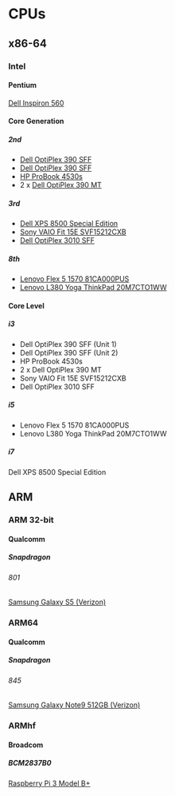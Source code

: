 # CPUs

## x86-64

### Intel

#### Pentium

[Dell Inspiron 560](https://github.com/jdrch/Hardware/blob/master/Dell%20Inspiron%20560.md#cpu)

#### Core Generation

##### 2nd 

* [Dell OptiPlex 390 SFF](https://github.com/jdrch/Hardware/blob/master/Dell%20OptiPlex%20390-1%20SFF.md#cpu)
* [Dell OptiPlex 390 SFF](https://github.com/jdrch/Hardware/blob/master/Dell%20OptiPlex%20390%20SFF.md#cpu)
* [HP ProBook 4530s](https://github.com/jdrch/Hardware/blob/master/HP%20ProBook%204530s.md#cpu)
* 2 x [Dell OptiPlex 390 MT](https://github.com/jdrch/Hardware/blob/master/Unused.md#unused-pcs)

##### 3rd 

* [Dell XPS 8500 Special Edition](https://github.com/jdrch/Hardware/blob/master/Dell%20XPS%208500%20Special%20Edition.md#cpu)
* [Sony VAIO Fit 15E SVF15212CXB](https://github.com/jdrch/Hardware/blob/master/Sony%20VAIO%20Fit%2015E%20SVF15212CXB.md#cpu)
* [Dell OptiPlex 3010 SFF](https://github.com/jdrch/Hardware/blob/master/Unused.md#unused-pcs)

##### 8th 

* [Lenovo Flex 5 1570 81CA000PUS](https://github.com/jdrch/Hardware/blob/master/Lenovo%20Flex%205%201570%2081CA000PUS.md#cpu)
* [Lenovo L380 Yoga ThinkPad 20M7CTO1WW](https://github.com/jdrch/Hardware/blob/master/Lenovo%20L380%20Yoga%20ThinkPad%2020M7CTO1WW.md#cpus)

#### Core Level

##### i3

* Dell OptiPlex 390 SFF (Unit 1)
* Dell OptiPlex 390 SFF (Unit 2)
* HP ProBook 4530s
* 2 x Dell OptiPlex 390 MT
* Sony VAIO Fit 15E SVF15212CXB
* Dell OptiPlex 3010 SFF

##### i5

* Lenovo Flex 5 1570 81CA000PUS
* Lenovo L380 Yoga ThinkPad 20M7CTO1WW

##### i7

Dell XPS 8500 Special Edition

## ARM

### ARM 32-bit

#### Qualcomm

##### Snapdragon

###### 801 

[Samsung Galaxy S5 (Verizon)](https://github.com/jdrch/Hardware/blob/master/Samsung%20Galaxy%20S5.md#cpu)

### ARM64

#### Qualcomm

##### Snapdragon

###### 845

[Samsung Galaxy Note9 512GB (Verizon)](https://github.com/jdrch/Hardware/blob/master/Samsung%20Galaxy%20Note9.md#cpu)

### ARMhf

#### Broadcom

##### BCM2837B0

[Raspberry Pi 3 Model B+](https://github.com/jdrch/Hardware/blob/master/Raspberry%20Pi%203%20Model%20B%2B.md#cpu)
